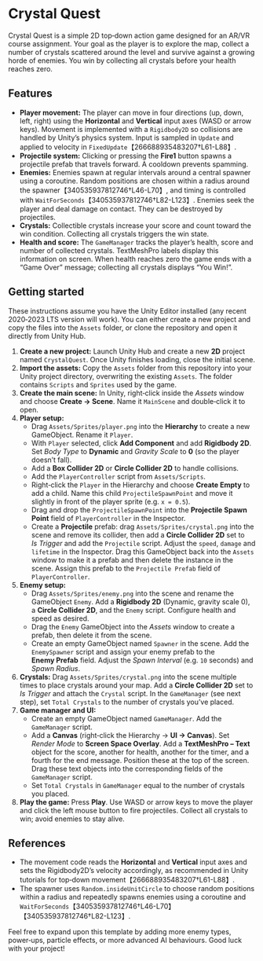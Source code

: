 # Crystal Quest

Crystal Quest is a simple 2D top‑down action game designed for an AR/VR course assignment.  Your goal as the player is to explore the map, collect a number of crystals scattered around the level and survive against a growing horde of enemies.  You win by collecting all crystals before your health reaches zero.

## Features

* **Player movement:** The player can move in four directions (up, down, left, right) using the **Horizontal** and **Vertical** input axes (WASD or arrow keys).  Movement is implemented with a `Rigidbody2D` so collisions are handled by Unity’s physics system.  Input is sampled in `Update` and applied to velocity in `FixedUpdate`【266688935483207†L61-L88】.
* **Projectile system:** Clicking or pressing the **Fire1** button spawns a projectile prefab that travels forward.  A cooldown prevents spamming.
* **Enemies:** Enemies spawn at regular intervals around a central spawner using a coroutine.  Random positions are chosen within a radius around the spawner【340535937812746†L46-L70】, and timing is controlled with `WaitForSeconds`【340535937812746†L82-L123】.  Enemies seek the player and deal damage on contact.  They can be destroyed by projectiles.
* **Crystals:** Collectible crystals increase your score and count toward the win condition.  Collecting all crystals triggers the win state.
* **Health and score:** The `GameManager` tracks the player’s health, score and number of collected crystals.  TextMeshPro labels display this information on screen.  When health reaches zero the game ends with a “Game Over” message; collecting all crystals displays “You Win!”.

## Getting started

These instructions assume you have the Unity Editor installed (any recent 2020‑2023 LTS version will work).  You can either create a new project and copy the files into the `Assets` folder, or clone the repository and open it directly from Unity Hub.

1. **Create a new project:** Launch Unity Hub and create a new **2D** project named `CrystalQuest`.  Once Unity finishes loading, close the initial scene.
2. **Import the assets:** Copy the `Assets` folder from this repository into your Unity project directory, overwriting the existing `Assets`.  The folder contains `Scripts` and `Sprites` used by the game.
3. **Create the main scene:** In Unity, right‑click inside the *Assets* window and choose **Create → Scene**.  Name it `MainScene` and double‑click it to open.
4. **Player setup:**
   - Drag `Assets/Sprites/player.png` into the **Hierarchy** to create a new GameObject.  Rename it `Player`.
   - With `Player` selected, click **Add Component** and add **Rigidbody 2D**.  Set *Body Type* to **Dynamic** and *Gravity Scale* to **0** (so the player doesn’t fall).
   - Add a **Box Collider 2D** or **Circle Collider 2D** to handle collisions.
   - Add the `PlayerController` script from `Assets/Scripts`.
   - Right‑click the `Player` in the Hierarchy and choose **Create Empty** to add a child.  Name this child `ProjectileSpawnPoint` and move it slightly in front of the player sprite (e.g. `x = 0.5`).
   - Drag and drop the `ProjectileSpawnPoint` into the **Projectile Spawn Point** field of `PlayerController` in the Inspector.
   - Create a **Projectile** prefab: drag `Assets/Sprites/crystal.png` into the scene and remove its collider, then add a **Circle Collider 2D** set to *Is Trigger* and add the `Projectile` script.  Adjust the `speed`, `damage` and `lifetime` in the Inspector.  Drag this GameObject back into the `Assets` window to make it a prefab and then delete the instance in the scene.  Assign this prefab to the `Projectile Prefab` field of `PlayerController`.
5. **Enemy setup:**
   - Drag `Assets/Sprites/enemy.png` into the scene and rename the GameObject `Enemy`.  Add a **Rigidbody 2D** (Dynamic, gravity scale 0), a **Circle Collider 2D**, and the `Enemy` script.  Configure health and speed as desired.
   - Drag the `Enemy` GameObject into the *Assets* window to create a prefab, then delete it from the scene.
   - Create an empty GameObject named `Spawner` in the scene.  Add the `EnemySpawner` script and assign your enemy prefab to the **Enemy Prefab** field.  Adjust the *Spawn Interval* (e.g. `10` seconds) and *Spawn Radius*.
6. **Crystals:** Drag `Assets/Sprites/crystal.png` into the scene multiple times to place crystals around your map.  Add a **Circle Collider 2D** set to *Is Trigger* and attach the `Crystal` script.  In the `GameManager` (see next step), set `Total Crystals` to the number of crystals you’ve placed.
7. **Game manager and UI:**
   - Create an empty GameObject named `GameManager`.  Add the `GameManager` script.
   - Add a **Canvas** (right‑click the Hierarchy → **UI → Canvas**).  Set *Render Mode* to **Screen Space Overlay**.  Add a **TextMeshPro – Text** object for the score, another for health, another for the timer, and a fourth for the end message.  Position these at the top of the screen.  Drag these text objects into the corresponding fields of the `GameManager` script.
   - Set `Total Crystals` in `GameManager` equal to the number of crystals you placed.
8. **Play the game:** Press **Play**.  Use WASD or arrow keys to move the player and click the left mouse button to fire projectiles.  Collect all crystals to win; avoid enemies to stay alive.

## References

* The movement code reads the **Horizontal** and **Vertical** input axes and sets the Rigidbody2D’s velocity accordingly, as recommended in Unity tutorials for top‑down movement【266688935483207†L61-L88】.
* The spawner uses `Random.insideUnitCircle` to choose random positions within a radius and repeatedly spawns enemies using a coroutine and `WaitForSeconds`【340535937812746†L46-L70】【340535937812746†L82-L123】.

Feel free to expand upon this template by adding more enemy types, power‑ups, particle effects, or more advanced AI behaviours.  Good luck with your project!